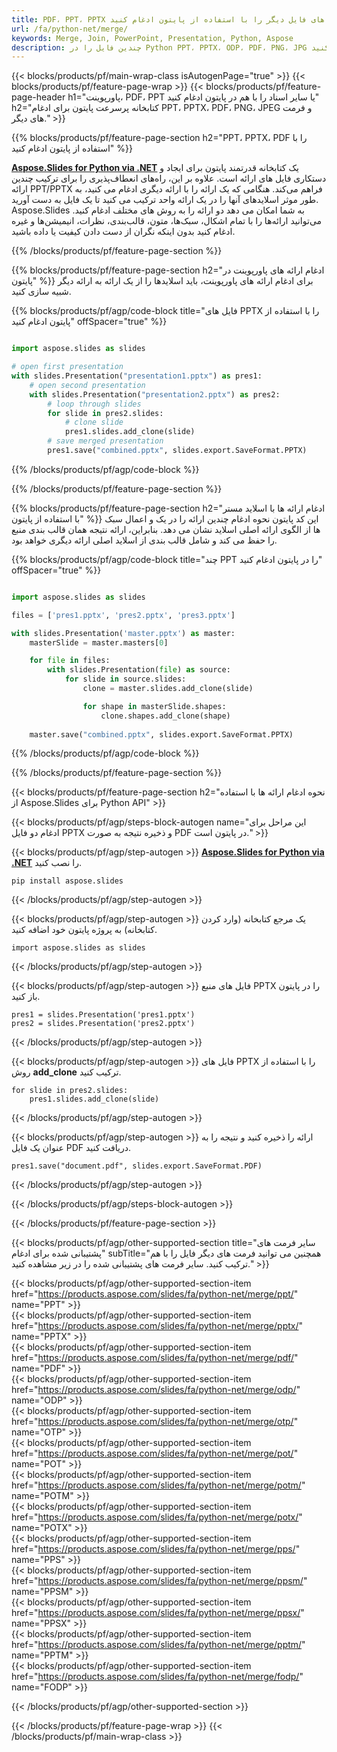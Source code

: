 ```yaml
---
title: PDF، PPT، PPTX و بسیاری از فرمت های فایل دیگر را با استفاده از پایتون ادغام کنید
url: /fa/python-net/merge/
keywords: Merge, Join, PowerPoint, Presentation, Python, Aspose
description: چندین فایل را در Python PPT، PPTX، ODP، PDF، PNG، JPG و بسیاری دیگر ادغام کنید.
---
```


{{< blocks/products/pf/main-wrap-class isAutogenPage="true" >}}
{{< blocks/products/pf/feature-page-wrap >}}
{{< blocks/products/pf/feature-page-header h1="پاورپوینت، PDF، PPT یا سایر اسناد را با هم در پایتون ادغام کنید" h2="کتابخانه پرسرعت پایتون برای ادغام PPT، PPTX، PDF، PNG، JPEG و فرمت های دیگر." >}}

{{% blocks/products/pf/feature-page-section h2="PPT، PPTX، PDF را با استفاده از پایتون ادغام کنید" %}}

[**Aspose.Slides for Python via .NET**](https://products.aspose.com/slides/fa/python-net/) یک کتابخانه قدرتمند پایتون برای ایجاد و دستکاری فایل های ارائه است. علاوه بر این، راه‌های انعطاف‌پذیری را برای ترکیب چندین ارائه PPT/PPTX فراهم می‌کند. هنگامی که یک ارائه را با ارائه دیگری ادغام می کنید، به طور موثر اسلایدهای آنها را در یک ارائه واحد ترکیب می کنید تا یک فایل به دست آورید. Aspose.Slides به شما امکان می دهد دو ارائه را به روش های مختلف ادغام کنید. می‌توانید ارائه‌ها را با تمام اشکال، سبک‌ها، متون، قالب‌بندی، نظرات، انیمیشن‌ها و غیره ادغام کنید بدون اینکه نگران از دست دادن کیفیت یا داده باشید.

{{% /blocks/products/pf/feature-page-section %}}

{{% blocks/products/pf/feature-page-section  h2="ادغام ارائه های پاورپوینت در پایتون" %}}
برای ادغام ارائه های پاورپوینت، باید اسلایدها را از یک ارائه به ارائه دیگر شبیه سازی کنید.

{{% blocks/products/pf/agp/code-block title="فایل های PPTX را با استفاده از پایتون ادغام کنید" offSpacer="true" %}}

```python

import aspose.slides as slides

# open first presentation
with slides.Presentation("presentation1.pptx") as pres1:
    # open second presentation
    with slides.Presentation("presentation2.pptx") as pres2:
        # loop through slides
        for slide in pres2.slides:
            # clone slide
            pres1.slides.add_clone(slide)
        # save merged presentation
        pres1.save("combined.pptx", slides.export.SaveFormat.PPTX)
```


{{% /blocks/products/pf/agp/code-block %}}

{{% /blocks/products/pf/feature-page-section %}}

{{% blocks/products/pf/feature-page-section  h2="ادغام ارائه ها با اسلاید مستر با استفاده از پایتون" %}}
این کد پایتون نحوه ادغام چندین ارائه را در یک و اعمال سبک ها از الگوی ارائه اصلی اسلاید نشان می دهد. بنابراین، ارائه نتیجه همان قالب بندی منبع را حفظ می کند و شامل قالب بندی از اسلاید اصلی ارائه دیگری خواهد بود.

{{% blocks/products/pf/agp/code-block title="چند PPT را در پایتون ادغام کنید" offSpacer="true" %}}

```python

import aspose.slides as slides

files = ['pres1.pptx', 'pres2.pptx', 'pres3.pptx']

with slides.Presentation('master.pptx') as master:
    masterSlide = master.masters[0]

    for file in files:
        with slides.Presentation(file) as source:
            for slide in source.slides:
                clone = master.slides.add_clone(slide)

                for shape in masterSlide.shapes:
                    clone.shapes.add_clone(shape)
    
    master.save("combined.pptx", slides.export.SaveFormat.PPTX)
```

{{% /blocks/products/pf/agp/code-block %}}

{{% /blocks/products/pf/feature-page-section %}}

{{< blocks/products/pf/feature-page-section  h2="نحوه ادغام ارائه ها با استفاده از Aspose.Slides برای Python API" >}}

{{< blocks/products/pf/agp/steps-block-autogen name="این مراحل برای ادغام دو فایل PPTX و ذخیره نتیجه به صورت PDF در پایتون است." >}}

{{< blocks/products/pf/agp/step-autogen >}}
[**Aspose.Slides for Python via .NET**](https://products.aspose.com/slides/fa/python-net/) را نصب کنید.
```
pip install aspose.slides
```
{{< /blocks/products/pf/agp/step-autogen >}}

{{< blocks/products/pf/agp/step-autogen >}}
یک مرجع کتابخانه (وارد کردن کتابخانه) به پروژه پایتون خود اضافه کنید.
```
import aspose.slides as slides
```
{{< /blocks/products/pf/agp/step-autogen >}}

{{< blocks/products/pf/agp/step-autogen >}}
فایل های منبع PPTX را در پایتون باز کنید.
```
pres1 = slides.Presentation('pres1.pptx')
pres2 = slides.Presentation('pres2.pptx')
```
{{< /blocks/products/pf/agp/step-autogen >}}

{{< blocks/products/pf/agp/step-autogen >}}
فایل های PPTX را با استفاده از روش **add_clone** ترکیب کنید.
```
for slide in pres2.slides:
    pres1.slides.add_clone(slide)
```
{{< /blocks/products/pf/agp/step-autogen >}}

{{< blocks/products/pf/agp/step-autogen >}}
ارائه را ذخیره کنید و نتیجه را به عنوان یک فایل PDF دریافت کنید.
```
pres1.save("document.pdf", slides.export.SaveFormat.PDF)
```

{{< /blocks/products/pf/agp/step-autogen >}}

{{< /blocks/products/pf/agp/steps-block-autogen >}}

{{< /blocks/products/pf/feature-page-section >}}

{{< blocks/products/pf/agp/other-supported-section title="سایر فرمت های پشتیبانی شده برای ادغام" subTitle="همچنین می توانید فرمت های دیگر فایل را با هم ترکیب کنید. سایر فرمت های پشتیبانی شده را در زیر مشاهده کنید." >}}

{{< blocks/products/pf/agp/other-supported-section-item href="https://products.aspose.com/slides/fa/python-net/merge/ppt/" name="PPT" >}}  
{{< blocks/products/pf/agp/other-supported-section-item href="https://products.aspose.com/slides/fa/python-net/merge/pptx/" name="PPTX" >}}  
{{< blocks/products/pf/agp/other-supported-section-item href="https://products.aspose.com/slides/fa/python-net/merge/pdf/" name="PDF" >}}  
{{< blocks/products/pf/agp/other-supported-section-item href="https://products.aspose.com/slides/fa/python-net/merge/odp/" name="ODP" >}}  
{{< blocks/products/pf/agp/other-supported-section-item href="https://products.aspose.com/slides/fa/python-net/merge/otp/" name="OTP" >}}  
{{< blocks/products/pf/agp/other-supported-section-item href="https://products.aspose.com/slides/fa/python-net/merge/pot/" name="POT" >}}  
{{< blocks/products/pf/agp/other-supported-section-item href="https://products.aspose.com/slides/fa/python-net/merge/potm/" name="POTM" >}}  
{{< blocks/products/pf/agp/other-supported-section-item href="https://products.aspose.com/slides/fa/python-net/merge/potx/" name="POTX" >}}  
{{< blocks/products/pf/agp/other-supported-section-item href="https://products.aspose.com/slides/fa/python-net/merge/pps/" name="PPS" >}}  
{{< blocks/products/pf/agp/other-supported-section-item href="https://products.aspose.com/slides/fa/python-net/merge/ppsm/" name="PPSM" >}}  
{{< blocks/products/pf/agp/other-supported-section-item href="https://products.aspose.com/slides/fa/python-net/merge/ppsx/" name="PPSX" >}}  
{{< blocks/products/pf/agp/other-supported-section-item href="https://products.aspose.com/slides/fa/python-net/merge/pptm/" name="PPTM" >}}  
{{< blocks/products/pf/agp/other-supported-section-item href="https://products.aspose.com/slides/fa/python-net/merge/fodp/" name="FODP" >}}  


{{< /blocks/products/pf/agp/other-supported-section >}}

{{< /blocks/products/pf/feature-page-wrap >}}
{{< /blocks/products/pf/main-wrap-class >}}